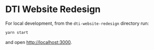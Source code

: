 # DTI Website Redesign

For local development, from the `dti-website-redesign` directory run:

```bash
yarn start
```

and open [http://localhost:3000](http://localhost:3000).
